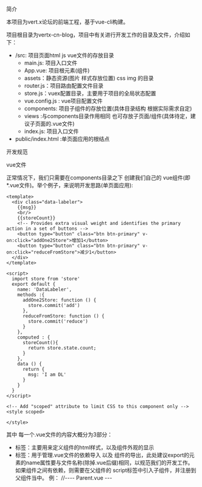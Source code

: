 简介

本项目为vert.x论坛的前端工程，基于vue-cli构建。

项目根目录为vertx-cn-blog，项目中有关进行开发工作的目录及文件，介绍如下：

- /src: 项目页面html js vue文件的存放目录
  - main.js: 项目入口文件
  - App.vue: 项目根元素(组件)
  - assets：静态资源(图片 样式存放位置) css img 的目录
  - router.js：项目路由配置文件目录
  - store.js：vuex配置目录，主要用于项目的全局状态配置
  - vue.config.js : vue项目配置文件
  - components: 项目子组件的存放位置(具体目录结构 根据实际需求自定)
  - views :与components目录作用相同 也可存放子页面/组件(具体待定，建议子页面的.vue文件)
  - index.js: 项目入口文件
- public/index.html :单页面应用的根结点

开发规范

vue文件

正常情况下，我们只需要在components目录之下 创建我们自己的 vue组件(即 *.vue文件)。举个例子，来说明开发思路(单页面应用):

    <template>
      <div class="data-labeler">
        {{msg}}
        <br/>
        {{storeCount}}
        <!-- Provides extra visual weight and identifies the primary action in a set of buttons -->
        <button type="button" class="btn btn-primary" v-on:click="addOne2Store">增加1</button>
        <button type="button" class="btn btn-primary" v-on:click="reduceFromStore">减少1</button>
      </div>
    </template>
    
    <script>
      import store from 'store'
      export default {
        name: 'DataLabeler',
        methods :{
          addOne2Store: function () {
            store.commit('add')
          },
          reduceFromStore: function () {
            store.commit('reduce')
          }
        },
        computed : {
          storeCount(){
            return store.state.count;
          }
        },
        data () {
          return {
            msg: 'I am DL'
          }
        }
      }
    </script>
    
    <!-- Add "scoped" attribute to limit CSS to this component only -->
    <style scoped>
    
    </style>
    



其中 每一个.vue文件的内容大概分为3部分：

- <template></template>标签：主要用来定义组件的html样式，以及组件外观的显示
- <script></script>标签：用于管理.vue文件的依赖导入 以及 组件的导出，此处建议export的元素的name属性要与文件名称(除掉.vue后缀)相同，以规范我们的开发工作。 如果组件之间有依赖，则需要在父组件的 script标签中引入子组件，并注册到 父组件当中。
  例：
      //----  Parent.vue ---
      <template>
      	<div>
              <SubComponent/>    <!-- 注意此处,在渲染过程中，父组件通过这种方式，来使用子组件 -->
          </div>
      </template>
      <script>
      import SubComponent from '{sub-component-path}/SubComponent'  //<<<<<---- 此处导入子组件
          export default {
      		name: 'Parent',
              components:{
                  SubComponent  // <<<---- 注意此处 父组件的子组件在此处注册
              },
              methods:{
                  //......
              }
          }
      </script>
      <style scoped></style>
  <script/>标签主要作用是封装业务逻辑、Vue组件，以及负责组件的依赖和导出工作。
- <style scoped></style>标签主要负责样式调整，这个标签里面写css脚本。如果标签内带有scoped属性，则将css样式的作用范围缩小到当前Component当中

assets(静态文件)

用于存储静态文件 例如图片…. ，目录结构与components目录对应相同，即components路径下的组件所引用的静态资源 在assets中的路径相同。

router(路由)

由于项目采用单页面应用，所以mvc模型完全由前端实现，即页面跳转 数据封装全部作为前端功能，因此必须把router功能以及规范作为独立模块进行维护。本项目中，router.js 文件做为该功能的维护者。

样例：

    import Vue from 'vue'
    import Router from 'vue-router'
    import Home from './views/Home.vue'
    import ....blablabla
    
    Vue.use(Router)
    
    export default new Router({
      routes: [
        {
          path: '/',
          name: 'home',
          component: Home
        },
        {
          path: '/about',
          name: 'about',
          // route level code-splitting
          // this generates a separate chunk (about.[hash].js) for this route
          // which is lazy-loaded when the route is visited.
          component: () => import(/* webpackChunkName: "about" */ './views/About.vue')
        },
        {
                path: '/common_frame',
                name: 'CommonFrame',
                component: CommonFrame,
                children: [
                    {
                        path: 'choose_role',
                        component: ChooseRole
                    },
                    {
                        path: 'another_path',
                        component: AnotherPath
                    }
                ]
            },
      ]
    })
    

其中 存在嵌套关系的页面 采用父子方式的路由(格式如样例中routes的第三个元素CommonFrame),此种设计 需要结合<router-view></router-view>标签使用(nested-router)，具体用法参见此处。

components/views

存放项目组件(子页面/组件)，组件目录结构根据实际需求 父子组件关系 业务关系等 自行进行整理，具体做法不作要求，但是结构必须清晰易懂 容易维护！！！

总结

关于具体的开发工作，程序员只需要在components目录当中 封装自己的 组件 ，将所有的文件都以.vue文件存储，每一个.vue文件就是一个component，不要进行dom操作！！！，一切业务以component组合 以及他们之间的数据传输的形式来实现。即(你只需要封装.vue文件，万物皆组件，万物皆component)。

线上部署方式(生产环境)

目前思路：使用webpack将前端工程打包成静态文件（html和js文件）, js中所有的http请求都强制要求以/api开头，目的在于提供给nginx做动态资源请求的转发标示。

开发过程中 需要在config/index.js文件中 加入proxyTable的配置，具体如下：

    module.exports = {
      dev: {
    
        // Paths
        assetsSubDirectory: 'static',
        assetsPublicPath: '/',
        //todo 配置代理解决跨域
        proxyTable: {
            '/api':{
                target:'http://127.0.0.1:8081/',
                changeOrigin:true,
                pathRewrite:{
                  '^/api':'/'
                }
            }
        },
          //..............
      }
    }

这个配置的目的在于，在当前工程中 所有以 /api开头的请求 都会被转发到127.0.0.1:8081的url之下，并将/api替换为空字符串，决跨域问题。（注：这是vue-cli 2.x版本的做法），由于本项目构建时使用的是vue-cli3.x版本，所以没有生成工程目录结构于2.x版本有区别，即webpack相关配置都没有了,3.x版本取而代之需要在项目根目录下建立vue.config文件并在里面填写如下的配置内容(然鹅此配置还没有在本项目dev环境中证实有效，后续开发过程会更新此部分)：

    module.exports={
      devServer:{
        proxy:{
          '/api':{
            target:'http://localhost:8081',
            changeOrigin:true,
            pathRewrite:{
              '^/api':'/'
            }
          }
        }
      }
    }



———————————————— 华丽的一条小分割线 ———————————————————

而在nginx当中 也需要配置一个这样的代理转发，因此 这就是强制要求开发过程中所有ajax请求都必须以/api开头的原因。

运行npm run build ，在项目根目录下会生成一个/dist 文件夹，这个文件夹包含着项目所有的静态文件。

将该文件夹放置到某一目录下 比如叫${rootDir}目录，然后修改nginx的配置文件 nginx.conf：

注：以下文件内容 除了 server当中的两个 location属性需要配置之外，其他都是默认配置,因此，注意两个location的配置

    worker_processes  1;
    
    events {
        worker_connections  1024;
    }
    
    http {
        include       mime.types;
        default_type  application/octet-stream;
    
        sendfile        on;
        keepalive_timeout  65;
    
        server {
            listen       8090;
            server_name  localhost;
    
            location / {
                    root /${rootDir}/dist;   # <<<<------ webpack打包之后 文件存放的位置
                    index Index.html;     # <<<<------ dist目录下的index文件名称
    	      }
            location /api/ {
                    proxy_pass http://127.0.0.1:8081/;  # <<<<------ 请求转发地址
            }
    
            error_page   500 502 503 504  /50x.html;
            location = /50x.html {
                root   html;
            }
    
        }
        include servers/*;
    }
    

其中 第一个location对应/ 将静态资源的root目录指向到我们刚才创建的 ${rootDir}/dist目录，首页文件指向到Index.html（即dist当中的Index.html，注意大小写，此处webPack生成的首页文件首字母大写）。

随后配置请求代理转发，即第二个location属性 /api/，这个配置的目和前述proxyTable配置目的相同，即把所有js脚本当中以 /api开头的ajax请求 都会被转发到127.0.0.1:8081的url之下，其中proxy_pass属性即指向后端服务，这个属性 根据实际线上服务运行ip而配置。

随后启动后端服务，过程略。

随后运行nginx启动nginx服务，访问localhost:8090 则可以看到首页。
